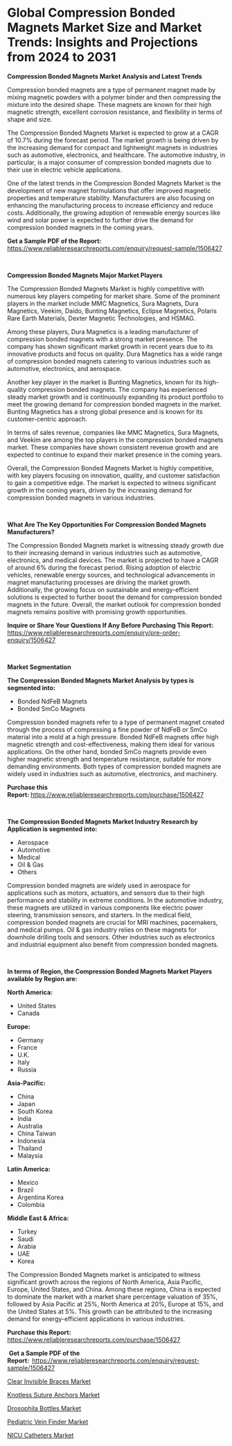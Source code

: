 <p><h1>Global Compression Bonded Magnets Market Size and Market Trends: Insights and Projections from 2024 to 2031</h1></p><p><strong>Compression Bonded Magnets Market Analysis and Latest Trends</strong></p>
<p><p>Compression bonded magnets are a type of permanent magnet made by mixing magnetic powders with a polymer binder and then compressing the mixture into the desired shape. These magnets are known for their high magnetic strength, excellent corrosion resistance, and flexibility in terms of shape and size.</p><p>The Compression Bonded Magnets Market is expected to grow at a CAGR of 10.7% during the forecast period. The market growth is being driven by the increasing demand for compact and lightweight magnets in industries such as automotive, electronics, and healthcare. The automotive industry, in particular, is a major consumer of compression bonded magnets due to their use in electric vehicle applications.</p><p>One of the latest trends in the Compression Bonded Magnets Market is the development of new magnet formulations that offer improved magnetic properties and temperature stability. Manufacturers are also focusing on enhancing the manufacturing process to increase efficiency and reduce costs. Additionally, the growing adoption of renewable energy sources like wind and solar power is expected to further drive the demand for compression bonded magnets in the coming years.</p></p>
<p><strong>Get a Sample PDF of the Report:&nbsp;</strong> <a href="https://www.reliableresearchreports.com/enquiry/request-sample/1506427">https://www.reliableresearchreports.com/enquiry/request-sample/1506427</a></p>
<p>&nbsp;</p>
<p><strong>Compression Bonded Magnets Major Market Players</strong></p>
<p><p>The Compression Bonded Magnets Market is highly competitive with numerous key players competing for market share. Some of the prominent players in the market include MMC Magnetics, Sura Magnets, Dura Magnetics, Veekim, Daido, Bunting Magnetics, Eclipse Magnetics, Polaris Rare Earth Materials, Dexter Magnetic Technologies, and HSMAG.</p><p>Among these players, Dura Magnetics is a leading manufacturer of compression bonded magnets with a strong market presence. The company has shown significant market growth in recent years due to its innovative products and focus on quality. Dura Magnetics has a wide range of compression bonded magnets catering to various industries such as automotive, electronics, and aerospace.</p><p>Another key player in the market is Bunting Magnetics, known for its high-quality compression bonded magnets. The company has experienced steady market growth and is continuously expanding its product portfolio to meet the growing demand for compression bonded magnets in the market. Bunting Magnetics has a strong global presence and is known for its customer-centric approach.</p><p>In terms of sales revenue, companies like MMC Magnetics, Sura Magnets, and Veekim are among the top players in the compression bonded magnets market. These companies have shown consistent revenue growth and are expected to continue to expand their market presence in the coming years.</p><p>Overall, the Compression Bonded Magnets Market is highly competitive, with key players focusing on innovation, quality, and customer satisfaction to gain a competitive edge. The market is expected to witness significant growth in the coming years, driven by the increasing demand for compression bonded magnets in various industries.</p></p>
<p>&nbsp;</p>
<p><strong>What Are The Key Opportunities For Compression Bonded Magnets Manufacturers?</strong></p>
<p><p>The Compression Bonded Magnets market is witnessing steady growth due to their increasing demand in various industries such as automotive, electronics, and medical devices. The market is projected to have a CAGR of around 6% during the forecast period. Rising adoption of electric vehicles, renewable energy sources, and technological advancements in magnet manufacturing processes are driving the market growth. Additionally, the growing focus on sustainable and energy-efficient solutions is expected to further boost the demand for compression bonded magnets in the future. Overall, the market outlook for compression bonded magnets remains positive with promising growth opportunities.</p></p>
<p><strong>Inquire or Share Your Questions If Any Before Purchasing This Report:</strong> <a href="https://www.reliableresearchreports.com/enquiry/pre-order-enquiry/1506427">https://www.reliableresearchreports.com/enquiry/pre-order-enquiry/1506427</a></p>
<p>&nbsp;</p>
<p><strong>Market Segmentation</strong></p>
<p><strong>The Compression Bonded Magnets Market Analysis by types is segmented into:</strong></p>
<p><ul><li>Bonded NdFeB Magnets</li><li>Bonded SmCo Magnets</li></ul></p>
<p><p>Compression bonded magnets refer to a type of permanent magnet created through the process of compressing a fine powder of NdFeB or SmCo material into a mold at a high pressure. Bonded NdFeB magnets offer high magnetic strength and cost-effectiveness, making them ideal for various applications. On the other hand, bonded SmCo magnets provide even higher magnetic strength and temperature resistance, suitable for more demanding environments. Both types of compression bonded magnets are widely used in industries such as automotive, electronics, and machinery.</p></p>
<p><strong>Purchase this Report:&nbsp;</strong><a href="https://www.reliableresearchreports.com/purchase/1506427">https://www.reliableresearchreports.com/purchase/1506427</a></p>
<p>&nbsp;</p>
<p><strong>The Compression Bonded Magnets Market Industry Research by Application is segmented into:</strong></p>
<p><ul><li>Aerospace</li><li>Automotive</li><li>Medical</li><li>Oil & Gas</li><li>Others</li></ul></p>
<p><p>Compression bonded magnets are widely used in aerospace for applications such as motors, actuators, and sensors due to their high performance and stability in extreme conditions. In the automotive industry, these magnets are utilized in various components like electric power steering, transmission sensors, and starters. In the medical field, compression bonded magnets are crucial for MRI machines, pacemakers, and medical pumps. Oil & gas industry relies on these magnets for downhole drilling tools and sensors. Other industries such as electronics and industrial equipment also benefit from compression bonded magnets.</p></p>
<p>&nbsp;</p>
<p><strong>In terms of Region, the Compression Bonded Magnets Market Players available by Region are:</strong></p>
<p>
    <p> <strong> North America: </strong>
        <ul>
            <li>United States</li>
            <li>Canada</li>
        </ul>
        </p> 
    <p> <strong> Europe: </strong>
        <ul>
            <li>Germany</li>
            <li>France</li>
            <li>U.K.</li>
            <li>Italy</li>
            <li>Russia</li>
        </ul>
        </p> 
    <p> <strong> Asia-Pacific: </strong>
        <ul>
            <li>China</li>
            <li>Japan</li>
            <li>South Korea</li>
            <li>India</li>
            <li>Australia</li>
            <li>China Taiwan</li>
            <li>Indonesia</li>
            <li>Thailand</li>
            <li>Malaysia</li>
        </ul>
        </p> 
    <p> <strong> Latin America: </strong>
        <ul>
            <li>Mexico</li>
            <li>Brazil</li>
            <li>Argentina Korea</li>
            <li>Colombia</li>
        </ul>
        </p> 
    <p> <strong> Middle East & Africa: </strong>
        <ul>
            <li>Turkey</li>
            <li>Saudi</li>
            <li>Arabia</li>
            <li>UAE</li>
            <li>Korea</li>
        </ul>
    </p>
    </p>
<p><p>The Compression Bonded Magnets market is anticipated to witness significant growth across the regions of North America, Asia Pacific, Europe, United States, and China. Among these regions, China is expected to dominate the market with a market share percentage valuation of 35%, followed by Asia Pacific at 25%, North America at 20%, Europe at 15%, and the United States at 5%. This growth can be attributed to the increasing demand for energy-efficient applications in various industries.</p></p>
<p><strong>Purchase this Report: </strong><a href="https://www.reliableresearchreports.com/purchase/1506427">https://www.reliableresearchreports.com/purchase/1506427</a></p>
<p>&nbsp;<strong>Get a Sample PDF of the Report:&nbsp;&nbsp;</strong><a href="https://www.reliableresearchreports.com/enquiry/request-sample/1506427">https://www.reliableresearchreports.com/enquiry/request-sample/1506427</a></p>
<p><strong></strong></p>
<p><p><a href="https://medium.com/@deirdredavies67/clear-invisible-braces-market-insights-into-market-cagr-market-trends-and-growth-strategies-f2647fc81301">Clear Invisible Braces Market</a></p><p><a href="https://medium.com/@sainreportprime/decoding-knotless-suture-anchors-market-metrics-market-share-trends-and-growth-patterns-deace3ce195e">Knotless Suture Anchors Market</a></p><p><a href="https://medium.com/@deirdredavies67/drosophila-bottles-market-size-cagr-trends-2024-2030-b46a20c1f2c2">Drosophila Bottles Market</a></p><p><a href="https://medium.com/@deirdredavies67/pediatric-vein-finder-market-size-cagr-trends-2024-2030-521cf78dda99">Pediatric Vein Finder Market</a></p><p><a href="https://medium.com/@sainreportprime/decoding-nicu-catheters-market-metrics-market-share-trends-and-growth-patterns-7f2f37e281f7">NICU Catheters Market</a></p></p>